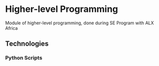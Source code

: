 # Higher-level Programming
Module of higher-level programming, done during SE Program with ALX Africa

## Technologies
### Python Scripts

